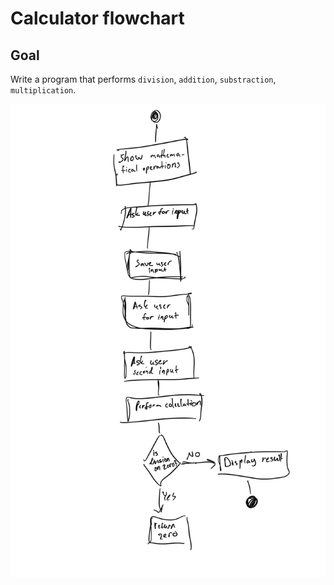 # Calculator flowchart

## Goal

Write a program that performs `division`, `addition`, `substraction`, `multiplication`.

![Calculator flowchart](./Calculator/Preview.png)
